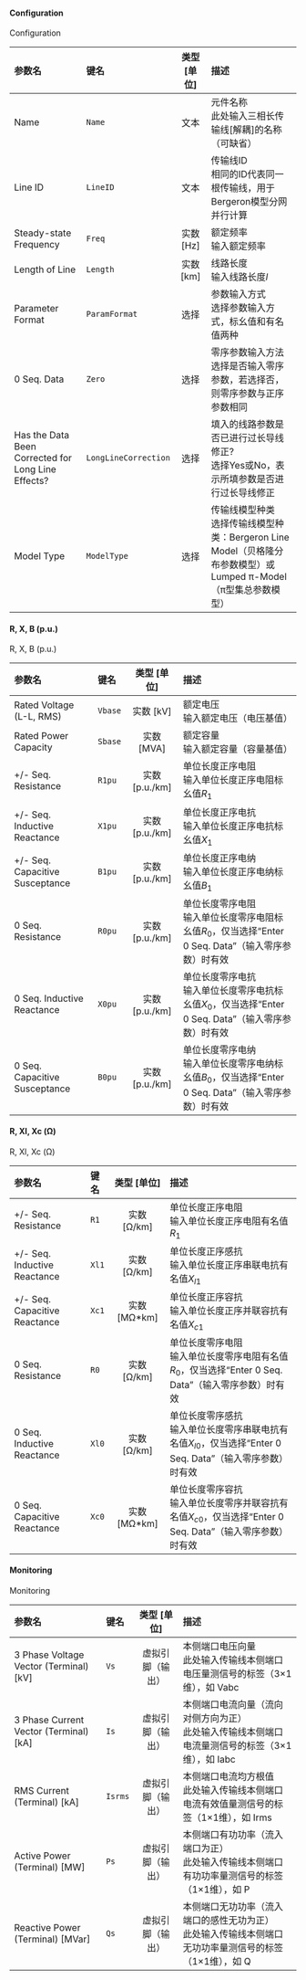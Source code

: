 <!--
DO NOT EDIT THIS FILE DIRECTLY.
This file is generated by tools/comp-docs.js.
All changes will be overwritten by regeneration.
-->

<slot class="model-parameters">

#### Configuration

Configuration

| 参数名 | 键名 | 类型 [单位] | 描述 |
|:------ |:---- |:-----------:|:---- |
| Name | `Name` | 文本 | 元件名称<br/>此处输入三相长传输线[解耦]的名称（可缺省） |
| Line ID | `LineID` | 文本 | 传输线ID<br/>相同的ID代表同一根传输线，用于Bergeron模型分网并行计算 |
| Steady\-state Frequency | `Freq` | 实数 [Hz] | 额定频率<br/>输入额定频率 |
| Length of Line | `Length` | 实数 [km] | 线路长度<br/>输入线路长度$l$ |
| Parameter Format | `ParamFormat` | 选择 | 参数输入方式<br/>选择参数输入方式，标幺值和有名值两种 |
| 0 Seq\. Data | `Zero` | 选择 | 零序参数输入方法<br/>选择是否输入零序参数，若选择否，则零序参数与正序参数相同 |
| Has the Data Been Corrected for Long Line Effects? | `LongLineCorrection` | 选择 | 填入的线路参数是否已进行过长导线修正?<br/>选择Yes或No，表示所填参数是否进行过长导线修正 |
| Model Type | `ModelType` | 选择 | 传输线模型种类<br/>选择传输线模型种类：Bergeron Line Model（贝格隆分布参数模型）或Lumped π-Model（π型集总参数模型） |

#### R, X, B \(p\.u\.\)

R, X, B (p.u.)

| 参数名 | 键名 | 类型 [单位] | 描述 |
|:------ |:---- |:-----------:|:---- |
| Rated Voltage \(L\-L, RMS\) | `Vbase` | 实数 [kV] | 额定电压<br/>输入额定电压（电压基值） |
| Rated Power Capacity | `Sbase` | 实数 [MVA] | 额定容量<br/>输入额定容量（容量基值） |
| \+/\- Seq\. Resistance | `R1pu` | 实数 [p\.u\./km] | 单位长度正序电阻<br/>输入单位长度正序电阻标幺值$R_1$ |
| \+/\- Seq\. Inductive Reactance | `X1pu` | 实数 [p\.u\./km] | 单位长度正序电抗<br/>输入单位长度正序电抗标幺值$X_1$ |
| \+/\- Seq\. Capacitive Susceptance | `B1pu` | 实数 [p\.u\./km] | 单位长度正序电纳<br/>输入单位长度正序电纳标幺值$B_1$ |
| 0 Seq\. Resistance | `R0pu` | 实数 [p\.u\./km] | 单位长度零序电阻<br/>输入单位长度零序电阻标幺值$R_0$，仅当选择“Enter 0 Seq. Data”（输入零序参数）时有效 |
| 0 Seq\. Inductive Reactance | `X0pu` | 实数 [p\.u\./km] | 单位长度零序电抗<br/>输入单位长度零序电抗标幺值$X_0$，仅当选择“Enter 0 Seq. Data”（输入零序参数）时有效 |
| 0 Seq\. Capacitive Susceptance | `B0pu` | 实数 [p\.u\./km] | 单位长度零序电纳<br/>输入单位长度零序电纳标幺值$B_0$，仅当选择“Enter 0 Seq. Data”（输入零序参数）时有效 |

#### R, Xl, Xc \(Ω\)

R, Xl, Xc (Ω)

| 参数名 | 键名 | 类型 [单位] | 描述 |
|:------ |:---- |:-----------:|:---- |
| \+/\- Seq\. Resistance | `R1` | 实数 [Ω/km] | 单位长度正序电阻<br/>输入单位长度正序电阻有名值$R_1$ |
| \+/\- Seq\. Inductive Reactance | `Xl1` | 实数 [Ω/km] | 单位长度正序感抗<br/>输入单位长度正序串联电抗有名值$X_{l1}$ |
| \+/\- Seq\. Capacitive Reactance | `Xc1` | 实数 [MΩ\*km] | 单位长度正序容抗<br/>输入单位长度正序并联容抗有名值$X_{c1}$ |
| 0 Seq\. Resistance | `R0` | 实数 [Ω/km] | 单位长度零序电阻<br/>输入单位长度零序电阻有名值 $R_0$，仅当选择“Enter 0 Seq. Data”（输入零序参数）时有效 |
| 0 Seq\. Inductive Reactance | `Xl0` | 实数 [Ω/km] | 单位长度零序感抗<br/>输入单位长度零序串联电抗有名值$X_{l0}$，仅当选择“Enter 0 Seq. Data”（输入零序参数）时有效 |
| 0 Seq\. Capacitive Reactance | `Xc0` | 实数 [MΩ\*km] | 单位长度零序容抗<br/>输入单位长度零序并联容抗有名值$X_{c0}$，仅当选择“Enter 0 Seq. Data”（输入零序参数）时有效 |

#### Monitoring

Monitoring

| 参数名 | 键名 | 类型 [单位] | 描述 |
|:------ |:---- |:-----------:|:---- |
| 3 Phase Voltage Vector \(Terminal\) \[kV\] | `Vs` | 虚拟引脚（输出） | 本侧端口电压向量<br/>此处输入传输线本侧端口电压量测信号的标签（3×1维），如 Vabc |
| 3 Phase Current Vector \(Terminal\) \[kA\] | `Is` | 虚拟引脚（输出） | 本侧端口电流向量（流向对侧方向为正）<br/>此处输入传输线本侧端口电流量测信号的标签（3×1维），如 Iabc |
| RMS Current \(Terminal\) \[kA\] | `Isrms` | 虚拟引脚（输出） | 本侧端口电流均方根值<br/>此处输入传输线本侧端口电流有效值量测信号的标签（1×1维），如 Irms |
| Active Power \(Terminal\) \[MW\] | `Ps` | 虚拟引脚（输出） | 本侧端口有功功率（流入端口为正）<br/>此处输入传输线本侧端口有功功率量测信号的标签（1×1维），如 P |
| Reactive Power \(Terminal\) \[MVar\] | `Qs` | 虚拟引脚（输出） | 本侧端口无功功率（流入端口的感性无功为正）<br/>此处输入传输线本侧端口无功功率量测信号的标签（1×1维），如 Q |


</slot>
